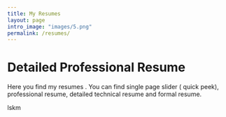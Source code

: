```yaml
---
title: My Resumes
layout: page
intro_image: "images/5.png"
permalink: /resumes/
---
```


# Detailed Professional Resume
 Here you find my resumes . You can find single page slider ( quick peek), professional resume,
 detailed technical resume and formal resume.

lskm

